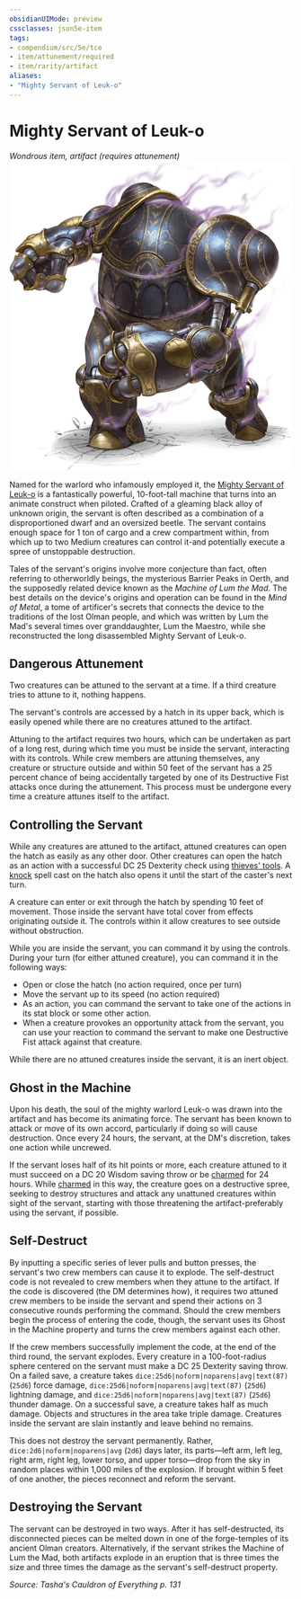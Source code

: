 ```yaml
---
obsidianUIMode: preview
cssclasses: json5e-item
tags:
- compendium/src/5e/tce
- item/attunement/required
- item/rarity/artifact
aliases: 
- "Mighty Servant of Leuk-o"
---
```

# Mighty Servant of Leuk-o
*Wondrous item, artifact (requires attunement)*  
![](/3-Mechanics/CLI/items/img/mighty-servant-of-leuk-o.webp#right)


Named for the warlord who infamously employed it, the [Mighty Servant of Leuk-o](/3-Mechanics/CLI/bestiary/construct/mighty-servant-of-leuk-o-tce.md) is a fantastically powerful, 10-foot-tall machine that turns into an animate construct when piloted. Crafted of a gleaming black alloy of unknown origin, the servant is often described as a combination of a disproportioned dwarf and an oversized beetle. The servant contains enough space for 1 ton of cargo and a crew compartment within, from which up to two Medium creatures can control it-and potentially execute a spree of unstoppable destruction.

Tales of the servant's origins involve more conjecture than fact, often referring to otherworldly beings, the mysterious Barrier Peaks in Oerth, and the supposedly related device known as the *Machine of Lum the Mad*. The best details on the device's origins and operation can be found in the *Mind of Metal*, a tome of artificer's secrets that connects the device to the traditions of the lost Olman people, and which was written by Lum the Mad's several times over granddaughter, Lum the Maestro, while she reconstructed the long disassembled Mighty Servant of Leuk-o.

## Dangerous Attunement

Two creatures can be attuned to the servant at a time. If a third creature tries to attune to it, nothing happens.

The servant's controls are accessed by a hatch in its upper back, which is easily opened while there are no creatures attuned to the artifact.

Attuning to the artifact requires two hours, which can be undertaken as part of a long rest, during which time you must be inside the servant, interacting with its controls. While crew members are attuning themselves, any creature or structure outside and within 50 feet of the servant has a 25 percent chance of being accidentally targeted by one of its Destructive Fist attacks once during the attunement. This process must be undergone every time a creature attunes itself to the artifact.

## Controlling the Servant

While any creatures are attuned to the artifact, attuned creatures can open the hatch as easily as any other door. Other creatures can open the hatch as an action with a successful DC 25 Dexterity check using [thieves' tools](/3-Mechanics/CLI/items/thieves-tools-xphb.md). A [knock](/3-Mechanics/CLI/spells/knock-xphb.md) spell cast on the hatch also opens it until the start of the caster's next turn.

A creature can enter or exit through the hatch by spending 10 feet of movement. Those inside the servant have total cover from effects originating outside it. The controls within it allow creatures to see outside without obstruction.

While you are inside the servant, you can command it by using the controls. During your turn (for either attuned creature), you can command it in the following ways:

- Open or close the hatch (no action required, once per turn)  
- Move the servant up to its speed (no action required)  
- As an action, you can command the servant to take one of the actions in its stat block or some other action.  
- When a creature provokes an opportunity attack from the servant, you can use your reaction to command the servant to make one Destructive Fist attack against that creature.  

While there are no attuned creatures inside the servant, it is an inert object.

## Ghost in the Machine

Upon his death, the soul of the mighty warlord Leuk-o was drawn into the artifact and has become its animating force. The servant has been known to attack or move of its own accord, particularly if doing so will cause destruction. Once every 24 hours, the servant, at the DM's discretion, takes one action while uncrewed.

If the servant loses half of its hit points or more, each creature attuned to it must succeed on a DC 20 Wisdom saving throw or be [charmed](conditions.md#Charmed) for 24 hours. While [charmed](conditions.md#Charmed) in this way, the creature goes on a destructive spree, seeking to destroy structures and attack any unattuned creatures within sight of the servant, starting with those threatening the artifact-preferably using the servant, if possible.

## Self-Destruct

By inputting a specific series of lever pulls and button presses, the servant's two crew members can cause it to explode. The self-destruct code is not revealed to crew members when they attune to the artifact. If the code is discovered (the DM determines how), it requires two attuned crew members to be inside the servant and spend their actions on 3 consecutive rounds performing the command. Should the crew members begin the process of entering the code, though, the servant uses its Ghost in the Machine property and turns the crew members against each other.

If the crew members successfully implement the code, at the end of the third round, the servant explodes. Every creature in a 100-foot-radius sphere centered on the servant must make a DC 25 Dexterity saving throw. On a failed save, a creature takes `dice:25d6|noform|noparens|avg|text(87)` (`25d6`) force damage, `dice:25d6|noform|noparens|avg|text(87)` (`25d6`) lightning damage, and `dice:25d6|noform|noparens|avg|text(87)` (`25d6`) thunder damage. On a successful save, a creature takes half as much damage. Objects and structures in the area take triple damage. Creatures inside the servant are slain instantly and leave behind no remains.

This does not destroy the servant permanently. Rather, `dice:2d6|noform|noparens|avg` (`2d6`) days later, its parts—left arm, left leg, right arm, right leg, lower torso, and upper torso—drop from the sky in random places within 1,000 miles of the explosion. If brought within 5 feet of one another, the pieces reconnect and reform the servant.

## Destroying the Servant

The servant can be destroyed in two ways. After it has self-destructed, its disconnected pieces can be melted down in one of the forge-temples of its ancient Olman creators. Alternatively, if the servant strikes the Machine of Lum the Mad, both artifacts explode in an eruption that is three times the size and three times the damage as the servant's self-destruct property.

*Source: Tasha's Cauldron of Everything p. 131*